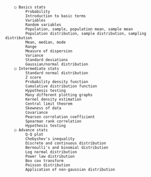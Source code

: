 		○ Basics stats
			 Probability
			 Introduction to basic terms 
			 Variables 
			 Random variables 
			 Population, sample, population mean, sample mean
			 Population distribution, sample distribution, sampling distribution
			 Mean, median, mode 
			 Range
			 Measure of dispersion 
			 Variance 
			 Standard deviations 
			 Gaussian/normal distribution 
		○ Intermediate stats
			 Standard normal distribution
			 Z score
			 Probability density function 
			 Cumulative distribution function
			 Hypothesis testing
			 Many different plotting graphs 
			 Kernel density estimation
			 Central limit theorem
			 Skewness of data
			 Covariance 
			 Pearson correlation coefficient 
			 Spearman rank correlation 
			 Hypothesis testing 
		○ Advance stats 
			 Q-Q plot
			 Chebyshev's inequality
			 Discrete and continuous distribution
			 Bernoulli's and binomial distribution
			 Log normal distribution
			 Power law distribution
			 Box cox transform                        
			 Poisson distribution
			 Application of non-gaussian distribution
